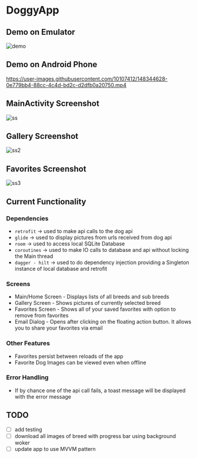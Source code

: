 # DoggyApp
## Demo on Emulator
![demo](https://user-images.githubusercontent.com/10107412/148344449-7aa468a9-7ad4-4f98-bc83-a792e81fde56.gif)
## Demo on Android Phone
https://user-images.githubusercontent.com/10107412/148344628-0e779bb4-88cc-4c4d-bd2c-d2dfb0a20750.mp4
## MainActivity Screenshot
![ss](https://user-images.githubusercontent.com/10107412/148348312-b53aad3f-38a7-43d4-a14a-9211ed4ef6cb.jpg)
## Gallery Screenshot
![ss2](https://user-images.githubusercontent.com/10107412/148348754-c996cd22-1faa-434d-bde7-a5080356bf7d.jpg)
## Favorites Screenshot
![ss3](https://user-images.githubusercontent.com/10107412/148349922-b39903be-47c7-4647-a339-5c91abb1b971.jpg)
## Current Functionality
### Dependencies 
- `retrofit` -> used to make api calls to the dog api
- `glide` -> used to display pictures from urls received from dog api
- `room` -> used to access local SQLite Database
- `coroutines` -> used to make IO calls to database and api without locking the Main thread
- `dagger - hilt` -> used to do dependency injection providing a Singleton instance of local database and retrofit
### Screens
- Main/Home Screen - Displays lists of all breeds and sub breeds
- Gallery Screen - Shows pictures of currently selected breed
- Favorites Screen - Shows all of your saved favorites with option to remove from favorites
- Email Dialog - Opens after clicking on the floating action button. It allows you to share your favorites via email
### Other Features
- Favorites persist between reloads of the app
- Favorite Dog Images can be viewed even when offline
### Error Handling
- If by chance one of the api call fails, a toast message will be displayed with the error message
## TODO
- [ ] add testing
- [ ] download all images of breed with progress bar using background woker
- [ ] update app to use MVVM pattern
